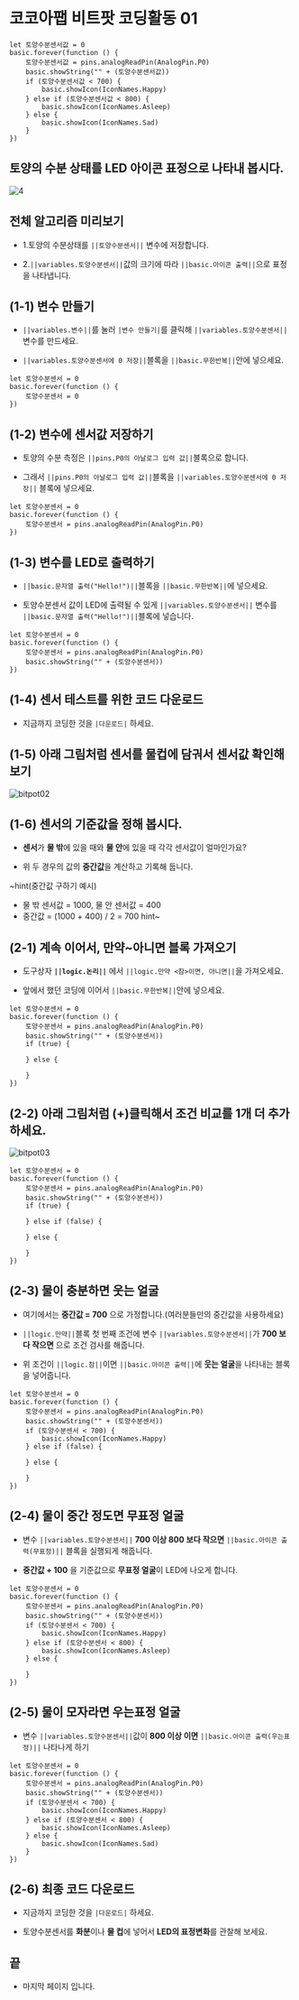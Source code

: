 # 코코아팹 비트팟 코딩활동 01

```ghost
let 토양수분센서값 = 0
basic.forever(function () {
    토양수분센서값 = pins.analogReadPin(AnalogPin.P0)
    basic.showString("" + (토양수분센서값))
    if (토양수분센서값 < 700) {
        basic.showIcon(IconNames.Happy)
    } else if (토양수분센서값 < 800) {
        basic.showIcon(IconNames.Asleep)
    } else {
        basic.showIcon(IconNames.Sad)
    }
})

```
## 토양의 수분 상태를 LED 아이콘 표정으로 나타내 봅시다. 
![4](https://github.com/kocoasolution/mytutorial/assets/170903760/76cd0868-1db3-4ca4-9773-853f9ae99076)

## 전체 알고리즘 미리보기
* 1.토양의 수분상태를 ``||토양수분센서||`` 변수에 저장합니다.

* 2.``||variables.토양수분센서||``값의 크기에 따라 ``||basic.아이콘 출력||``으로 표정을 나타냅니다.

## (1-1) 변수 만들기 
* ``||variables.변수||``를 눌러 ``|변수 만들기|``를 클릭해 ``||variables.토양수분센서||`` 변수를 만드세요.

* ``||variables.토양수분센서에 0 저장||``블록을 ``||basic.무한반복||``안에 넣으세요.

```blocks
let 토양수분센서 = 0
basic.forever(function () {
    토양수분센서 = 0
})
```

## (1-2) 변수에 센서값 저장하기 
* 토양의 수분 측정은 ``||pins.P0의 아날로그 입력 값||``블록으로 합니다.

* 그래서 ``||pins.P0의 아날로그 입력 값||``블록을 ``||variables.토양수분센서에 0 저장||`` 블록에 넣으세요.

```blocks
let 토양수분센서 = 0
basic.forever(function () {
    토양수분센서 = pins.analogReadPin(AnalogPin.P0)
})
```

## (1-3) 변수를 LED로 출력하기
* ``||basic.문자열 출력("Hello!")||``블록을 ``||basic.무한반복||``에 넣으세요.

* 토양수분센서 값이 LED에 출력될 수 있게 ``||variables.토양수분센서||`` 변수를 ``||basic.문자열 출력("Hello!")||``블록에 넣습니다. 

```blocks
let 토양수분센서 = 0
basic.forever(function () {
    토양수분센서 = pins.analogReadPin(AnalogPin.P0)
    basic.showString("" + (토양수분센서))
})
```

## (1-4) 센서 테스트를 위한 코드 다운로드 
* 지금까지 코딩한 것을 ``|다운로드|`` 하세요.

## (1-5) 아래 그림처럼 센서를 물컵에 담궈서 센서값 확인해보기
![bitpot02](https://github.com/kocoasolution/mytutorial/assets/170903760/9b06a8be-5f08-409b-8d94-3dda5c7f1622)

## (1-6) 센서의 기준값을 정해 봅시다.
* **센서**가 **물 밖**에 있을 때와 **물 안**에 있을 때 각각 센서값이 얼마인가요?

* 위 두 경우의 값의 **중간값**을 계산하고 기록해 둡니다.

~hint(중간값 구하기 예시)
* 물 밖 센서값 = 1000,  물 안 센서값 = 400
* 중간값 = (1000 + 400) / 2 = 700
hint~

## (2-1) 계속 이어서, 만약~아니면 블록 가져오기
* 도구상자 **``||logic.논리||``** 에서 ``||logic.만약 <참>이면, 아니면||``을 가져오세요.

* 앞에서 했던 코딩에 이어서 ``||basic.무한반복||``안에 넣으세요.

```blocks
let 토양수분센서 = 0
basic.forever(function () {
    토양수분센서 = pins.analogReadPin(AnalogPin.P0)
    basic.showString("" + (토양수분센서))
    if (true) {
    	
    } else {
    	
    }
})
```

## (2-2) 아래 그림처럼 (+)클릭해서 조건 비교를 1개 더 추가하세요.
![bitpot03](https://github.com/kocoasolution/mytutorial/assets/170903760/af331e5f-b9cc-4ca3-9856-42316384f822)

```blocks
let 토양수분센서 = 0
basic.forever(function () {
    토양수분센서 = pins.analogReadPin(AnalogPin.P0)
    basic.showString("" + (토양수분센서))
    if (true) {
    
    } else if (false) {
    	
    } else {
    	
    }
})
```

## (2-3) 물이 충분하면 웃는 얼굴
* 여기에서는 **중간값 = 700** 으로 가정합니다.(여러분들만의 중간값을 사용하세요)

* ``||logic.만약||``블록 첫 번째 조건에 변수 ``||variables.토양수분센서||``가 **700 보다 작으면** 으로 조건 검사를 해줍니다.

* 위 조건이 ``||logic.참||``이면 ``||basic.아이콘 출력||``에 **웃는 얼굴**을 나타내는 블록을 넣어줍니다.

```blocks
let 토양수분센서 = 0
basic.forever(function () {
    토양수분센서 = pins.analogReadPin(AnalogPin.P0)
    basic.showString("" + (토양수분센서))
    if (토양수분센서 < 700) {
        basic.showIcon(IconNames.Happy)
    } else if (false) {
    	
    } else {
    	
    }
})
```

## (2-4) 물이 중간 정도면 무표정 얼굴
* 변수 ``||variables.토양수분센서||`` **700 이상 800 보다 작으면** ``||basic.아이콘 출력(무표정)||`` 블록을 실행되게 해줍니다.

* **중간값 + 100** 을 기준값으로 **무표정 얼굴**이 LED에 나오게 합니다.
```blocks
let 토양수분센서 = 0
basic.forever(function () {
    토양수분센서 = pins.analogReadPin(AnalogPin.P0)
    basic.showString("" + (토양수분센서))
    if (토양수분센서 < 700) {
        basic.showIcon(IconNames.Happy)
    } else if (토양수분센서 < 800) {
        basic.showIcon(IconNames.Asleep)
    } else {
    	
    }
})
```

## (2-5) 물이 모자라면 우는표정 얼굴
* 변수 ``||variables.토양수분센서||``값이 **800 이상 이면** ``||basic.아이콘 출력(우는표정)||`` 나타나게 하기 

```blocks
let 토양수분센서 = 0
basic.forever(function () {
    토양수분센서 = pins.analogReadPin(AnalogPin.P0)
    basic.showString("" + (토양수분센서))
    if (토양수분센서 < 700) {
        basic.showIcon(IconNames.Happy)
    } else if (토양수분센서 < 800) {
        basic.showIcon(IconNames.Asleep)
    } else {
        basic.showIcon(IconNames.Sad)
    }
})
```

## (2-6) 최종 코드 다운로드 
* 지금까지 코딩한 것을 ``|다운로드|`` 하세요.

* 토양수분센서를 **화분**이나 **물 컵**에 넣어서 **LED의 표정변화**를 관찰해 보세요.

## 끝
* 마지막 페이지 입니다.
